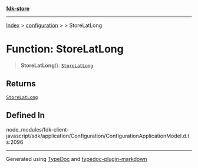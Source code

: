 [**fdk-store**](../../../README.md)
***

[Index](../../../API.md) > [configuration](../../README.md) > [<internal>](../README.md) > StoreLatLong

# Function: StoreLatLong

> **StoreLatLong**(): [`StoreLatLong`](../type-aliases/type-alias.StoreLatLong.md)

## Returns

[`StoreLatLong`](../type-aliases/type-alias.StoreLatLong.md)

## Defined In

node\_modules/fdk-client-javascript/sdk/application/Configuration/ConfigurationApplicationModel.d.ts:2096

***
Generated using [TypeDoc](https://typedoc.org/) and [typedoc-plugin-markdown](https://www.npmjs.com/package/typedoc-plugin-markdown)
